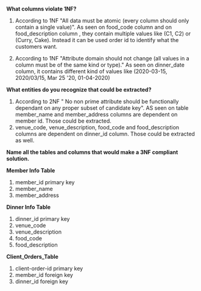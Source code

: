 **What columns violate 1NF?**

1. According to 1NF "All data must be atomic (every column should only contain a single value)". As seen on food_code column and on food_description column , they contain multiple values like (C1, C2) or (Curry, Cake). Instead it can be used order id to identify what the customers want.

2. According to 1NF "Attribute domain should not change (all values in a column must be of the same kind or type)." As seen on dinner_date column, it contains different kind of values like (2020-03-15, 2020/03/15, Mar 25 '20, 01-04-2020)

**What entities do you recognize that could be extracted?**

1. According to 2NF " No non prime attribute should be functionally dependant on any proper subset of candidate key". AS seen on table member_name and member_address columns are dependent on member id. Those could be extracted.
2. venue_code, venue_description, food_code and food_description columns are dependent on dinner_id column. Those could be extracted as well.

**Name all the tables and columns that would make a 3NF compliant solution.**

**Member Info Table**

1. member_id primary key
2. member_name
3. member_address

**Dinner Info Table**

1. dinner_id primary key
2. venue_code
3. venue_description
4. food_code
5. food_description

**Client_Orders_Table**

1. client-order-id primary key
2. member_id foreign key
3. dinner_id foreign key

